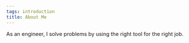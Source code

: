 ```yaml
---
tags: introduction
title: About Me
---
```


As an engineer, I solve problems by using the right tool for the right job.
